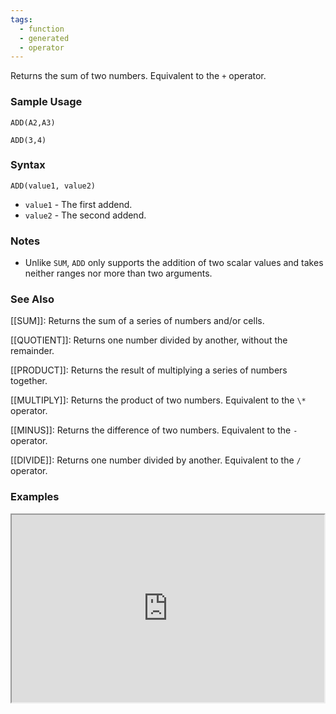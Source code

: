 ```yaml
---
tags:
  - function
  - generated
  - operator
---
```


Returns the sum of two numbers. Equivalent to the `+` operator.

### Sample Usage

`ADD(A2,A3)`

`ADD(3,4)`

### Syntax

`ADD(value1, value2)`

* `value1` - The first addend.
* `value2` - The second addend.

### Notes

* Unlike `SUM`, `ADD` only supports the addition of two scalar values and takes neither ranges nor more than two arguments.

### See Also

[[SUM]]: Returns the sum of a series of numbers and/or cells.

[[QUOTIENT]]: Returns one number divided by another, without the remainder.

[[PRODUCT]]: Returns the result of multiplying a series of numbers together.

[[MULTIPLY]]: Returns the product of two numbers. Equivalent to the `\*` operator.

[[MINUS]]: Returns the difference of two numbers. Equivalent to the `-` operator.

[[DIVIDE]]: Returns one number divided by another. Equivalent to the `/` operator.

### Examples

<iframe height="300" src="https://docs.google.com/spreadsheet/pub?key=0As3tAuweYU9QdHZwczEwaTdMQW1pUzhkbGFyaDFPcnc&amp;output=html" width="500"></iframe>
